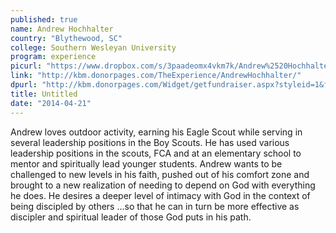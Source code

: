```yaml
---
published: true
name: Andrew Hochhalter
country: "Blythewood, SC"
college: Southern Wesleyan University
program: experience
picurl: "https://www.dropbox.com/s/3paadeomx4vkm7k/Andrew%2520Hochhalter.jpg"
link: "http://kbm.donorpages.com/TheExperience/AndrewHochhalter/"
dpurl: "http://kbm.donorpages.com/Widget/getfundraiser.aspx?styleid=1&fid=09f9dcad-3dbf-440d-ade1-61f6604da4e4&pageId=468&did=9e6e189d-1066-4f69-bed1-bf32a5ec586f&type=indiv"
title: Untitled
date: "2014-04-21"
---
```


Andrew loves outdoor activity, earning his Eagle Scout while serving in several leadership positions in the Boy Scouts. He has used various leadership positions in the scouts, FCA and at an elementary school to mentor and spiritually lead younger students. Andrew wants to be challenged to new levels in his faith, pushed out of his comfort zone and brought to a new realization of needing to depend on God with everything he does. He desires a deeper level of intimacy with God in the context of being discipled by others …so that he can in turn be more effective as discipler and spiritual leader of those God puts in his path.

